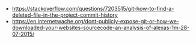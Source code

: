 - https://stackoverflow.com/questions/7203515/git-how-to-find-a-deleted-file-in-the-project-commit-history
- https://en.internetwache.org/dont-publicly-expose-git-or-how-we-downloaded-your-websites-sourcecode-an-analysis-of-alexas-1m-28-07-2015/
